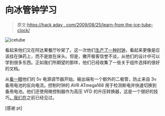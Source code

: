 # 向冰管钟学习

> 原文:[https://hack aday . com/2009/08/25/learn-from the-ice-tube-clock/](https://hackaday.com/2009/08/25/learn-from-the-ice-tube-clock/)

![icetube](../Images/4fbf7d6321548534914341312748f8a2.png "icetube")

看起来他们又在阿达果餐厅吵架了。这一次他们[生产了一种时钟](http://www.ladyada.net/make/icetube/index.html)，看起来更像是应该挂在弹药上，而不是放在床头。但是，撇开极客信誉不谈，从他们的设计中可以学到很多东西。正如我们所期望的那样，他们已经收集了一些关于组件选择的很好的文档。

从[看一眼](http://www.ladyada.net/make/icetube/design.html)他们的 5v 电源调节器开始。输出端有一个额外的二极管，防止来自 3v 备用电池的反向电流。控制时钟的 AVR ATmega168 用于检测断电并快速切换到备用电池。他们还使用微控制器作为高压 VFD 的升压转换器，这是一个很好的技巧[，我们在](http://hackaday.com/2009/07/07/avr-boost-converter/)之前已经见过。

[感谢 pt]